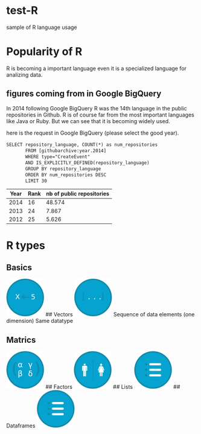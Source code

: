 


# test-R
sample of R language usage

# Popularity of R

R is becoming a important language even it is a specialized language for analizing data.


## figures coming from in Google BigQuery

In 2014 following Google BigQuery R was the 14th language in the public repositories in Github.
R is of course far from the most important languages like Java or Ruby.
But we can see that it is becoming widely used. 

here is the request in Google BigQuery (please select the good year).
```
SELECT repository_language, COUNT(*) as num_repositories
       FROM [githubarchive:year.2014]
       WHERE type="CreateEvent"
       AND IS_EXPLICITLY_DEFINED(repository_language)
       GROUP BY repository_language
       ORDER BY num_repositories DESC
       LIMIT 30
```

| Year | Rank | nb of public repositories |
| -----|------|---------------------------|
| 2014 | 16   | 48.574                    |
| 2013 | 24   | 7.867                     |
| 2012 | 25   | 5.626                     |   

# R types
## Basics
<img src="/img/badge1.jpg" alt="alt text" width="100" height="100">
## Vectors
<img src="/img/badge2.jpg" alt="alt text" width="100" height="100">
Sequence of data elements (one dimension)
Same datatype 

## Matrics
<img src="/img/badge3.jpg" alt="alt text" width="100" height="100">
## Factors
<img src="/img/badge4.jpg" alt="alt text" width="100" height="100">
## Lists
<img src="/img/badge6.jpg" alt="alt text" width="100" height="100">
## Dataframes
<img src="/img/badge6.jpg" alt="alt text" width="100" height="100">
